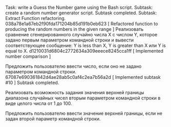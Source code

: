 Task: write a Guess the Number game using the Bash script.
Subtask: create a random number generator script.
Subtask completed.
Subtask: Extract Function refactoring.
038a78e1a67eb2f90fda171204b85d191b0eb623 [ Refactored function to producing the random numbers in the given range ]
Реализовать сравнение сгенерированного случайно числа X с числом Y, которое задано первым параметром командной строки и вывести соответствующее сообщение: Y is less than X, Y is greater than X или Y is equal to X.
d1210031d6804c2772634a309eeece8245cca1ff [ Implemented number comparison
]

Предложить пользователю ввести число, если оно не задано параметром командной строки.
67087e690361842d4ae28ab5c0af4c2ea7b56a2d [  Implemented subtask #10 ]
Subtask completed.

Реализовать возможность задания значения верхней границы диапазона случайных чисел вторым параметром командной строки в виде целого числа от 1 до 100.

Предложить пользователю ввести значение верхней границы, если не задан второй параметр командной строки.